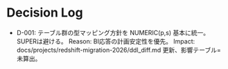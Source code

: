 # Decision Log
- D-001: テーブル群の型マッピング方針を NUMERIC(p,s) 基本に統一。SUPERは避ける。
  Reason: BI応答の計画安定性を優先。
  Impact: docs/projects/redshift-migration-2026/ddl_diff.md 更新、影響テーブル=未算出。
